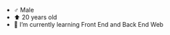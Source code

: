 <ul>
  <li> ♂️ Male </li>
  <li> ⬆️ 20 years old </li>
  <li> 🌱 I’m currently learning Front End and Back End Web  </li>
</ul>
